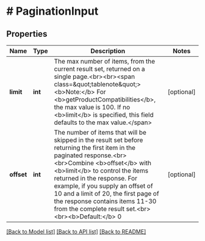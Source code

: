 # # PaginationInput

## Properties

Name | Type | Description | Notes
------------ | ------------- | ------------- | -------------
**limit** | **int** | The max number of items, from the current result set, returned on a single page.&lt;br&gt;&lt;br&gt;&lt;span class&#x3D;\&quot;tablenote\&quot;&gt;&lt;b&gt;Note:&lt;/b&gt; For &lt;b&gt;getProductCompatibilities&lt;/b&gt;, the max value is 100. If no &lt;b&gt;limit&lt;/b&gt; is specified, this field defaults to the max value.&lt;/span&gt; | [optional]
**offset** | **int** | The number of items that will be skipped in the result set before returning the first item in the paginated response.&lt;br&gt;&lt;br&gt;Combine &lt;b&gt;offset&lt;/b&gt; with &lt;b&gt;limit&lt;/b&gt; to control the items returned in the response. For example, if you supply an offset of 10 and a limit of 20, the first page of the response contains items 11-30 from the complete result set.&lt;br&gt;&lt;br&gt;&lt;b&gt;Default:&lt;/b&gt; 0 | [optional]

[[Back to Model list]](../../README.md#models) [[Back to API list]](../../README.md#endpoints) [[Back to README]](../../README.md)
